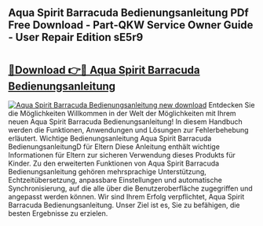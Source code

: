 ## Aqua Spirit Barracuda Bedienungsanleitung PDf Free Download - Part-QKW Service Owner Guide - User Repair Edition sE5r9

# <h2><a href="http://df0w6qv.blite.top/?on=Aqua+Spirit+Barracuda+Bedienungsanleitung">🔗Download 👉🔴 Aqua Spirit Barracuda Bedienungsanleitung</a></h2>

[![Aqua Spirit Barracuda Bedienungsanleitung new download](https://i.imgur.com/lujVjoI.png)](http://df0w6qv.blite.top/?on=Aqua+Spirit+Barracuda+Bedienungsanleitung)
Entdecken Sie die Möglichkeiten Willkommen in der Welt der Möglichkeiten mit Ihrem neuen Aqua Spirit Barracuda Bedienungsanleitung! In diesem Handbuch werden die Funktionen, Anwendungen und Lösungen zur Fehlerbehebung erläutert. Wichtige Bedienungsanleitung Aqua Spirit Barracuda BedienungsanleitungD für Eltern Diese Anleitung enthält wichtige Informationen für Eltern zur sicheren Verwendung dieses Produkts für Kinder. Zu den erweiterten Funktionen von Aqua Spirit Barracuda Bedienungsanleitung gehören mehrsprachige Unterstützung, Echtzeitübersetzung, anpassbare Einstellungen und automatische Synchronisierung, auf die alle über die Benutzeroberfläche zugegriffen und angepasst werden können. Wir sind Ihrem Erfolg verpflichtet, Aqua Spirit Barracuda Bedienungsanleitung. Unser Ziel ist es, Sie zu befähigen, die besten Ergebnisse zu erzielen.
